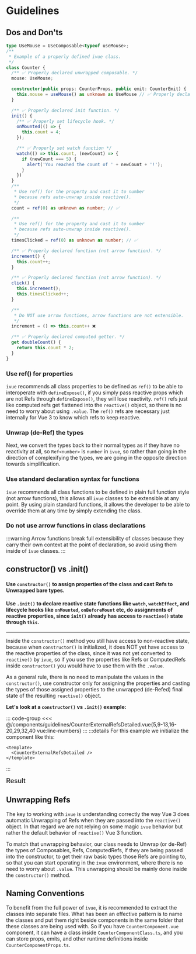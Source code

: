 <script setup lang="ts">
  import CounterExternalRefsDetailed from '../components/guidelines/CounterExternalRefsDetailed.vue';
</script>

# Guidelines

## Dos and Don'ts

```ts
type UseMouse = UseComposable<typeof useMouse>;
/**
 * Example of a properly defined ivue class.
 */
class Counter {
  /** ✅ Properly declared unwrapped composable. */
  mouse: UseMouse;

  constructor(public props: CounterProps, public emit: CounterEmit) {
    this.mouse = useMouse() as unknown as UseMouse // ✅ Properly declared unwrapped composable.
  }

  /** ✅ Properly declared init function. */
  init() {
    /** ✅ Properly set lifecycle hook. */
    onMounted(() => {
      this.count = 4;
    });

    /** ✅ Properly set watch function */
    watch(() => this.count, (newCount) => {
      if (newCount === 5) {
        alert('You reached the count of ' + newCount + '!');
      }
    })
  }
  /**
   * Use ref() for the property and cast it to number
   * because refs auto-unwrap inside reactive().
   */
  count = ref(0) as unknown as number; // ✅

  /**
   * Use ref() for the property and cast it to number
   * because refs auto-unwrap inside reactive().
   */
  timesClicked = ref(0) as unknown as number; // ✅

  /** ✅ Properly declared function (not arrow function). */
  increment() {
    this.count++;
  }

  /** ✅ Properly declared function (not arrow function). */
  click() {
    this.increment();
    this.timesClicked++;
  }

  /**
   * Do NOT use arrow functions, arrow functions are not extensible.
   */
  increment = () => this.count++ ❌

  /** ✅ Properly declared computed getter. */
  get doubleCount() {
    return this.count * 2;
  }
}
```

### Use ref() for properties

`ivue` recommends all class properties to be defined as `ref()` to be able to interoperate with `defineExpose()`, if you simply pass reactive props which are not Refs through `defineExpose()`, they will lose reactivity. `ref()` refs just like computed refs get flattened into the `reactive()` object, so there is no need to worry about using `.value`. The `ref()` refs are necessary just internally for Vue 3 to know which refs to keep reactive.

### Unwrap (de-Ref) the types

Next, we convert the types back to their normal types as if they have no reactivity at all, so `Ref<number>` is `number` in `ivue`, so rather than going in the direction of complexifying the types, we are going in the opposite direction towards simplification.

### Use standard declaration syntax for functions

`ivue` recommends all class functions to be defined in plain full function style (not arrow functions), this allows all `ivue` classes to be extensible at any point. By using plain standard functions, it allows the developer to be able to override them at any time by simply extending the class.

### Do not use arrow functions in class declarations

:::warning
Arrow functions break full extensibility of classes because they carry their own context at the point of declaration, so avoid using them inside of `ivue` classes.
:::

## constructor() vs .init()

#### Use `constructor()` to assign properties of the class and cast Refs to Unwrapped bare types. <br />

#### Use `.init()` to declare reactive state functions like `watch`, `watchEffect`, and lifecycle hooks like `onMounted`, `onBeforeMount` etc, do assignments of reactive properties, since `init()` already has access to `reactive()` state through `this`.<br />

<hr />

Inside the `constructor()` method you still have access to non-reactive state, because when `constructor()` is initialized, it does NOT yet have access to the reactive properties of the class, since it was not yet converted to `reactive()` by `ivue`, so if you use the properties like Refs or ComputedRefs inside `constructor()` you would have to use them with the `.value`.

As a general rule, there is no need to manipulate the values in the `constructor()`, use constructor only for assigning the properties and casting the types of those assigned properties to the unwrapped (de-Refed) final state of the resulting `reactive()` object.

**Let's look at a `constructor()` vs `.init()` example:**

::: code-group
<<< @/components/guidelines/CounterExternalRefsDetailed.vue{5,9-13,16-20,29,32,40 vue:line-numbers}
:::
:::details For this example we initialize the component like this:

```vue
<template>
  <CounterExternalRefsDetailed />
</template>
```

:::

<div style="font-size: 18px; font-weight: 500;">Result</div>

<CounterExternalRefsDetailed />

## Unwrapping Refs

The key to working with `ivue` is understanding correctly the way Vue 3 does automatic Unwrapping of Refs when they are passed into the `reactive()` object. In that regard we are not relying on some magic `ivue` behavior but rather the default behavior of `reactive()` Vue 3 function.

To match that unwrapping behavior, our class needs to Unwrap (or de-Ref) the types of Composables, Refs, ComputedRefs, if they are being passed into the constructor, to get their raw basic types those Refs are pointing to, so that you can start operating in the `ivue` environment, where there is no need to worry about `.value`. This unwrapping should be mainly done inside the `constructor()` method.

## Naming Conventions

To benefit from the full power of `ivue`, it is recommended to extract the classes into separate files. What has been an effective pattern is to name the classes and put them right beside components in the same folder that these classes are being used with. So if you have `CounterComponent.vue` component, it can have a class inside `CounterComponentClass.ts`, and you can store props, emits, and other runtime definitions inside `CounterComponentProps.ts`.
